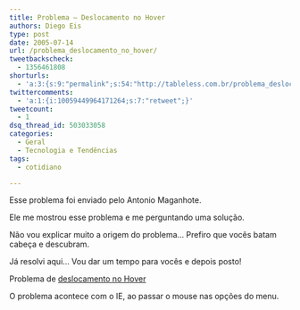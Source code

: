 ```yaml
---
title: Problema – Deslocamento no Hover
authors: Diego Eis
type: post
date: 2005-07-14
url: /problema_deslocamento_no_hover/
tweetbackscheck:
  - 1356461808
shorturls:
  - 'a:3:{s:9:"permalink";s:54:"http://tableless.com.br/problema_deslocamento_no_hover";s:7:"tinyurl";s:26:"http://tinyurl.com/3qyoxrs";s:4:"isgd";s:19:"http://is.gd/tnFSBu";}'
twittercomments:
  - 'a:1:{i:10059449964171264;s:7:"retweet";}'
tweetcount:
  - 1
dsq_thread_id: 503033058
categories:
  - Geral
  - Tecnologia e Tendências
tags:
  - cotidiano

---
```

Esse problema foi enviado pelo Antonio Maganhote.
  
Ele me mostrou esse problema e me perguntando uma solução. 

Não vou explicar muito a origem do problema&#8230; Prefiro que vocês batam cabeça e descubram.
  
Já resolvi aqui&#8230; Vou dar um tempo para vocês e depois posto! 

Problema de [deslocamento no Hover][1]
  
O problema acontece com o IE, ao passar o mouse nas opções do menu.

 [1]: http://tableless.com.br/problema/deslocando_hover/